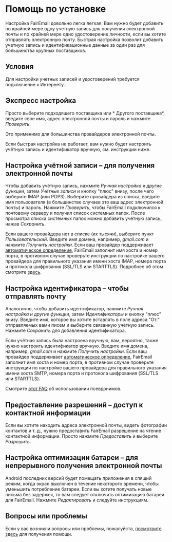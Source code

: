 # Помощь по установке

Настройка FairEmail довольно легка легкая. Вам нужно будет добавить по крайней мере одну учетную запись для получения электронной почты и по крайней мере одно удостоверение личности, если вы хотите отправлять электронную почту. Быстрая настройка позволит добавить учетную запись и идентификационные данные за один раз для большинства крупных поставщиков.

## Условия

Для настройки учетных записей и удостоверений требуется подключение к Интернету.

## Экспресс настройка

Просто выберите подходящего поставщика или * Другого поставщика*, введите свое имя, адрес электронной почты и пароль и нажмите *Проверить*.

Это применимо для большинства провайдеров электронной почты.

Если быстрая настройка не работает, вам нужно будет настроить учётную запись и идентификатор вручную, см. инструкции ниже.

## Настройка учётной записи – для получения электронной почты

Чтобы добавить учётную запись, нажмите *Ручная настройка и другие функции*, затем *Учётные записи* и кнопку "плюс" внизу, после чего выберите IMAP (или POP3). Выберите провайдера из списка, введите имя пользователя (в большинстве случаев это ваш адрес электронной почты) и пароль. Нажмите *Проверить*, чтобы FairEmail подключился к почтовому серверу и получил список системных папок. После просмотра списка системных папок можно добавить учётную запись, нажав *Сохранить*.

Если вашего провайдера нет в списке (их тысячи), выберите пункт *Пользовательский*. Введите имя домена, например, *gmail.com* и нажмите *Получить настройки*. Если ваш провайдер поддерживает [автоматическое определение](https://tools.ietf.org/html/rfc6186), FairEmail заполнит имя хоста и номер порта, в противном случае проверьте инструкции по настройке вашего провайдера для правильного указания имени хоста IMAP, номера порта и протокола шифрования (SSL/TLS или STARTTLS). Подробнее об этом смотрите [здесь](https://github.com/M66B/FairEmail/blob/master/FAQ.md#authorizing-accounts).

## Настройка идентификатора – чтобы отправлять почту

Аналогично, чтобы добавить идентификатор, нажмите *Ручная настройка и другие функции*, затем *Идентификаторы* и кнопку "плюс" внизу. Введите имя, которое вы хотите вставлять в поле адреса "От:" отправляемых вами писем и выберите связанную учётную запись. Нажмите *Сохранить* для добавления идентификатора.

Если учётная запись была настроена вручную, вам, вероятно, также нужно настроить идентификатор вручную. Введите имя домена, например, *gmail.com* и нажмите *Получить настройки*. Если ваш провайдер поддерживает [автоматическое определение](https://tools.ietf.org/html/rfc6186), FairEmail заполнит имя хоста и номер порта, в противном случае проверьте инструкции по настройке вашего провайдера для правильного указания имени хоста SMTP, номера порта и протокола шифрования (SSL/TLS или STARTTLS).

Смотрите [этот FAQ](https://github.com/M66B/FairEmail/blob/master/FAQ.md#FAQ9) об использовании псевдонимов.

## Предоставление разрешений – доступ к контактной информации

Если вы хотите находить адреса электронной почты, видеть фотографии контактов и т. д., нужно предоставить FairEmail разрешение на чтение контактной информации. Просто нажмите *Предоставить* и выберите *Разрешить*.

## Настройка оптимизации батареи – для непрерывного получения электронной почты

Android последних версий будет помещать приложения в спящий режим, когда экран выключен в течение некоторого времени, чтобы уменьшить потребление батареи. Если вы хотите получать новые письма без задержек, то вам следует отключить оптимизацию батареи для FairEmail. Нажмите *Редактировать* и следуйте инструкциям.

## Вопросы или проблемы

Если у вас возникли вопросы или проблемы, пожалуйста, [посмотрите здесь](https://github.com/M66B/FairEmail/blob/master/FAQ.md) для получения помощи.